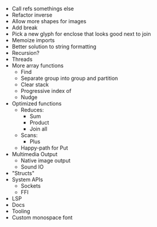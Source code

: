 - Call refs somethings else
- Refactor inverse
- Allow more shapes for images
- Add break
- Pick a new glyph for enclose that looks good next to join
- Memoize imports
- Better solution to string formatting
- Recursion?
- Threads
- More array functions
  - Find
  - Separate group into group and partition
  - Clear stack
  - Progressive index of
  - Nudge
- Optimized functions
  - Reduces:
    - Sum
    - Product
    - Join all
  - Scans:
    - Plus
  - Happy-path for Put
- Multimedia Output
  - Native image output
  - Sound IO
- "Structs"
- System APIs
  - Sockets
  - FFI
- LSP
- Docs
- Tooling
- Custom monospace font
